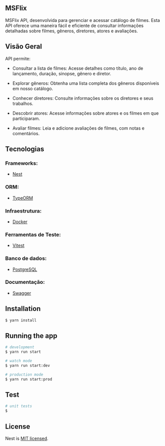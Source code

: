 ## MSFlix

MSFlix API, desenvolvida para gerenciar e acessar catálogo de filmes. Esta API oferece uma maneira fácil e eficiente de consultar informações detalhadas sobre filmes, gêneros, diretores, atores e avaliações.


## Visão Geral

API permite:

- Consultar a lista de filmes: Acesse detalhes como título, ano de lançamento, duração, sinopse, gênero e diretor.

- Explorar gêneros: Obtenha uma lista completa dos gêneros disponíveis em nosso catálogo.

- Conhecer diretores: Consulte informações sobre os diretores e seus trabalhos.

- Descobrir atores: Acesse informações sobre atores e os filmes em que participaram.

- Avaliar filmes: Leia e adicione avaliações de filmes, com notas e comentários.

## Tecnologias

### Frameworks:
- [Nest](https://github.com/nestjs/nest)

### ORM:
- [TypeORM](https://typeorm.io/)

### Infraestrutura:
- [Docker](https://www.docker.com/)

### Ferramentas de Teste:
- [Vitest](https://vitest.dev/)

### Banco de dados:
- [PostgreSQL](https://www.postgresql.org/)

### Documentação:
- [Swagger](https://swagger.io/)

## Installation

```bash
$ yarn install
```

## Running the app

```bash
# development
$ yarn run start

# watch mode
$ yarn run start:dev

# production mode
$ yarn run start:prod
```

## Test

```bash
# unit tests
$
```


## License

Nest is [MIT licensed](LICENSE).
